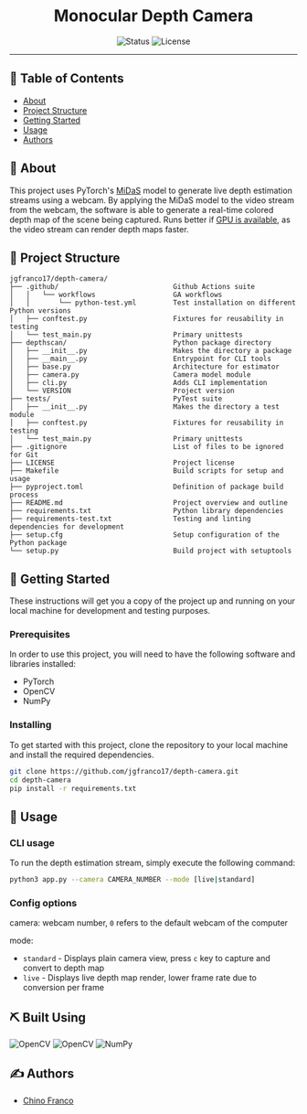 <h1 align="center">Monocular Depth Camera</h1>

<div align="center">

![Status](https://img.shields.io/badge/status-active-success.svg)
![License](https://img.shields.io/github/license/jgfranco17/depth-camera?color=blue)

</div>

---

## 📝 Table of Contents

* [About](#about)
* [Project Structure](#structure)
* [Getting Started](#getting_started)
* [Usage](#usage)
* [Authors](#authors)

## 🔎 About <a name = "about"></a>

This project uses PyTorch's [MiDaS](https://pytorch.org/hub/intelisl_midas_v2/) model to generate live depth estimation streams using a webcam. By applying the MiDaS model to the video stream from the webcam, the software is able to generate a real-time colored depth map of the scene being captured. Runs better if [GPU is available](https://pytorch.org/docs/stable/notes/cuda.html), as the video stream can render depth maps faster.

## 🔧 Project Structure <a name = "structure"></a>

```text
jgfranco17/depth-camera/
├── .github/                            Github Actions suite
│   │   └── workflows                   GA workflows
│   │       └── python-test.yml         Test installation on different Python versions           
│   ├── conftest.py                     Fixtures for reusability in testing
│   └── test_main.py                    Primary unittests
├── depthscan/                          Python package directory
│   ├── __init__.py                     Makes the directory a package
│   ├── __main__.py                     Entrypoint for CLI tools
│   ├── base.py                         Architecture for estimator
│   ├── camera.py                       Camera model module
│   ├── cli.py                          Adds CLI implementation
│   └── VERSION                         Project version
├── tests/                              PyTest suite
│   ├── __init__.py                     Makes the directory a test module
│   ├── conftest.py                     Fixtures for reusability in testing
│   └── test_main.py                    Primary unittests
├── .gitignore                          List of files to be ignored for Git 
├── LICENSE                             Project license
├── Makefile                            Build scripts for setup and usage
├── pyproject.toml                      Definition of package build process
├── README.md                           Project overview and outline
├── requirements.txt                    Python library dependencies
├── requirements-test.txt               Testing and linting dependencies for development
├── setup.cfg                           Setup configuration of the Python package
└── setup.py                            Build project with setuptools
```

## 🏁 Getting Started <a name = "getting_started"></a>

These instructions will get you a copy of the project up and running on your local machine for development and testing purposes.

### Prerequisites

In order to use this project, you will need to have the following software and libraries installed:  
* PyTorch
* OpenCV
* NumPy

### Installing

To get started with this project, clone the repository to your local machine and install the required dependencies.

```bash
git clone https://github.com/jgfranco17/depth-camera.git
cd depth-camera
pip install -r requirements.txt
```

## 🚀 Usage <a name = "usage"></a>

### CLI usage

To run the depth estimation stream, simply execute the following command:

```bash
python3 app.py --camera CAMERA_NUMBER --mode [live|standard]
```

### Config options

camera: webcam number, `0` refers to the default webcam of the computer  

mode:  
- `standard` - Displays plain camera view, press `c` key to capture and convert to depth map
- `live` - Displays live depth map render, lower frame rate due to conversion per frame

## ⛏️ Built Using <a name = "built_using"></a>
![OpenCV](https://img.shields.io/badge/PyTorch-1.13.0-orange?style=for-the-badge&logo=pytorch&logoColor=orange) ![OpenCV](https://img.shields.io/badge/OpenCV-4.6.0-orange?style=for-the-badge&logo=opencv&logoColor=orange) ![NumPy](https://img.shields.io/badge/numpy-1.23.4-orange?style=for-the-badge&logo=numpy&logoColor=orange)

## ✍️ Authors <a name = "authors"></a>

- [Chino Franco](https://github.com/jgfranco17)
